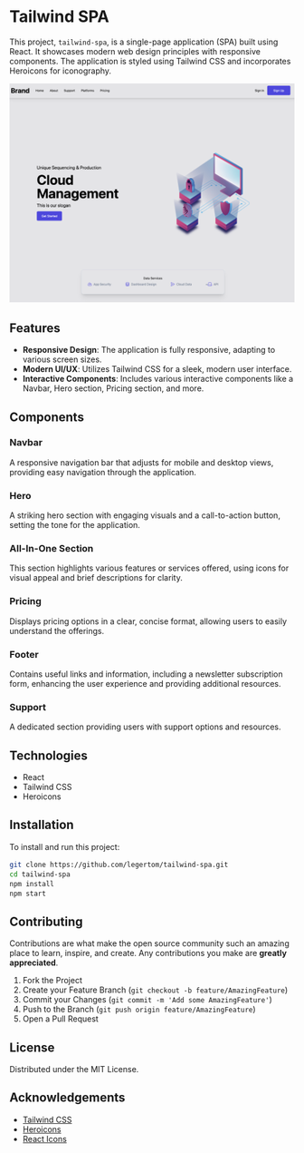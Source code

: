 # Tailwind SPA

This project, `tailwind-spa`, is a single-page application (SPA) built using React. It showcases modern web design principles with responsive components. The application is styled using Tailwind CSS and incorporates Heroicons for iconography.

![Screenshot of Tailwind SPA](screenshot-tailwind-spa.png)


## Features

- **Responsive Design**: The application is fully responsive, adapting to various screen sizes.
- **Modern UI/UX**: Utilizes Tailwind CSS for a sleek, modern user interface.
- **Interactive Components**: Includes various interactive components like a Navbar, Hero section, Pricing section, and more.

## Components

### Navbar

A responsive navigation bar that adjusts for mobile and desktop views, providing easy navigation through the application.

### Hero

A striking hero section with engaging visuals and a call-to-action button, setting the tone for the application.

### All-In-One Section

This section highlights various features or services offered, using icons for visual appeal and brief descriptions for clarity.

### Pricing

Displays pricing options in a clear, concise format, allowing users to easily understand the offerings.

### Footer

Contains useful links and information, including a newsletter subscription form, enhancing the user experience and providing additional resources.

### Support

A dedicated section providing users with support options and resources.

## Technologies

- React
- Tailwind CSS
- Heroicons

## Installation

To install and run this project:

```bash
git clone https://github.com/legertom/tailwind-spa.git
cd tailwind-spa
npm install
npm start
```

## Contributing

Contributions are what make the open source community such an amazing place to learn, inspire, and create. Any contributions you make are **greatly appreciated**.

1. Fork the Project
2. Create your Feature Branch (`git checkout -b feature/AmazingFeature`)
3. Commit your Changes (`git commit -m 'Add some AmazingFeature'`)
4. Push to the Branch (`git push origin feature/AmazingFeature`)
5. Open a Pull Request

## License

Distributed under the MIT License. 

## Acknowledgements

- [Tailwind CSS](https://tailwindcss.com/)
- [Heroicons](https://heroicons.com/)
- [React Icons](https://react-icons.github.io/react-icons/)
